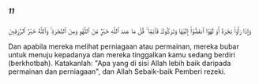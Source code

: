 ##### 11

<span class="ayah">وَإِذَا رَأَوْا۟ تِجَٰرَةً أَوْ لَهْوًا ٱنفَضُّوٓا۟ إِلَيْهَا وَتَرَكُوكَ قَآئِمًۭا ۚ قُلْ مَا عِندَ ٱللَّهِ خَيْرٌۭ مِّنَ ٱللَّهْوِ وَمِنَ ٱلتِّجَٰرَةِ ۚ وَٱللَّهُ خَيْرُ ٱلرَّٰزِقِينَ</span>

<span class="ayah_translation">Dan apabila mereka melihat perniagaan atau permainan, mereka bubar untuk menuju kepadanya dan mereka tinggalkan kamu sedang berdiri (berkhotbah). Katakanlah: "Apa yang di sisi Allah lebih baik daripada permainan dan perniagaan", dan Allah Sebaik-baik Pemberi rezeki.</span>
